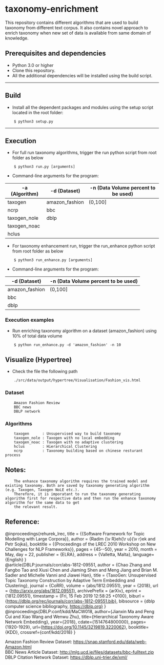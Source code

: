 # taxonomy-enrichment
This repository contains different algorithms that are used to build taxonomy from different text corpus. It also contains novel approach to enrich taxonomy when new set of data is available from same domain of knowledge.

## Prerequisites and dependencies

- Python 3.0 or higher
- Clone this repository.
- All the additional dependencies will be installed using the build script.

___

## Build

- Install all the dependent packages and modules using the setup script located in the root folder:
```
    $ python3 setup.py
```

___

## Execution

- For full run taxonomy algorithms, trigger the run python script from root folder as below

```
    $ python3 run.py [arguments]
```

- Command-line arguments for the program:

 | -a (Algorithm) | -d (Dataset) |  -n (Data Volume percent to be used)
 | -------- | -------- | -------- |
 | taxogen    | amazon_fashion  | (0,100] |
 | ncrp       | bbc             |  |
 | taxogen_nole       | dblp            |  |
 | taxogen_noac       |      |  |
 | hclus       |                 |  |

- For taxonomy enhancement run, trigger the run_enhance python script from root folder as below

```
    $ python3 run_enhance.py [arguments]
```

- Command-line arguments for the program:

 |-d (Dataset) |  -n (Data Volume percent to be used)
 | -------- | -------- |
 | amazon_fashion  | (0,100] |
 | bbc             |  |
 | dblp            |  |
 

### Execution examples

- Run enriching taxonomy algorithm on a dataset (amazon_fashion) using 10% of total data volume

```
    $ python run_enhance.py -d 'amazon_fashion' -n 10

```

## Visualize (Hypertree)

- Check the file the following path 

```
    ./src/data/output/hypertree/Visualisation/Fashion_vis.html
```

### Dataset
```
    Amazon Fashion Review
    BBC news
    DBLP network
```
### Algorithms
```
    taxogen      : Unsupervised way to build taxonomy
    taxogen_nole : Taxogen with no local embedding
    taxogen_noac : Taxogen with no adaptive clustering
    hclus        : Hierarchical Clustering
    ncrp         : Taxonomy building based on chinese resturant process
```
## Notes:
```
    The enhance taxonomy algorithm requires the trained model and existing taxonomy. Both are saved by taxonomy generating algorithm (e.g. Taxogen, Taxogen NoLE etc.).
    Therefore, it is imporatant to run the taxonomy generating algorithm first for respective data and then run the enhance taxonomy algorithm for the same data to get
    the relevant result.
```
## Reference:
@inproceedings{rehurek_lrec,
      title = {{Software Framework for Topic Modelling with Large Corpora}},
      author = {Radim {\v R}eh{\r u}{\v r}ek and Petr Sojka},
      booktitle = {{Proceedings of the LREC 2010 Workshop on New
           Challenges for NLP Frameworks}},
      pages = {45--50},
      year = 2010,
      month = May,
      day = 22,
      publisher = {ELRA},
      address = {Valletta, Malta},
      language={English}
}
<br/>
@article{DBLP:journals/corr/abs-1812-09551,
  author    = {Chao Zhang and
               Fangbo Tao and
               Xiusi Chen and
               Jiaming Shen and
               Meng Jiang and
               Brian M. Sadler and
               Michelle Vanni and
               Jiawei Han},
  title     = {TaxoGen: Unsupervised Topic Taxonomy Construction by Adaptive Term
               Embedding and Clustering},
  journal   = {CoRR},
  volume    = {abs/1812.09551},
  year      = {2018},
  url       = {http://arxiv.org/abs/1812.09551},
  archivePrefix = {arXiv},
  eprint    = {1812.09551},
  timestamp = {Fri, 15 Feb 2019 12:58:25 +0100},
  biburl    = {https://dblp.org/rec/journals/corr/abs-1812-09551.bib},
  bibsource = {dblp computer science bibliography, https://dblp.org}
}
<br/>
@inproceedings{DBLP:conf/kdd/MaCW018,
  author={Jianxin Ma and Peng Cui and Xiao Wang and Wenwu Zhu},
  title={Hierarchical Taxonomy Aware Network Embedding},
  year={2018},
  cdate={1514764800000},
  pages={1920-1929},
  url={https://doi.org/10.1145/3219819.3220062},
  booktitle={KDD},
  crossref={conf/kdd/2018}
}
<br/>

Amazon Fashion Review Dataset: https://snap.stanford.edu/data/web-Amazon.html <br/>
BBC News Article Dataset: http://mlg.ucd.ie/files/datasets/bbc-fulltext.zip <br/>
DBLP Citation Network Dataset: https://dblp.uni-trier.de/xml/
